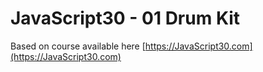 [](https://javascript30.com/images/JS3-social-share.png)

# JavaScript30 - 01 Drum Kit

Based on course available here [https://JavaScript30.com](https://JavaScript30.com)
